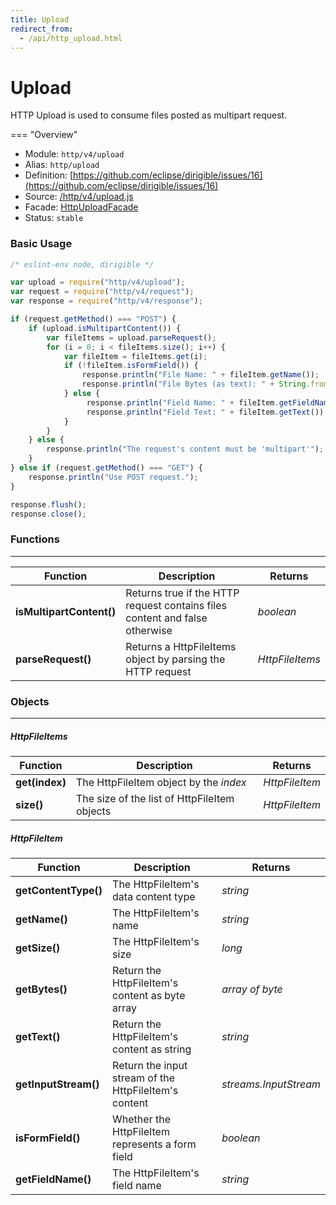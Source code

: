 ```yaml
---
title: Upload
redirect_from:
  - /api/http_upload.html
---
```


Upload
===

HTTP Upload is used to consume files posted as multipart request.

=== "Overview"
- Module: `http/v4/upload`
- Alias: `http/upload`
- Definition: [https://github.com/eclipse/dirigible/issues/16](https://github.com/eclipse/dirigible/issues/16)
- Source: [/http/v4/upload.js](https://github.com/dirigiblelabs/api-http/blob/master/http/v4/upload.js)
- Facade: [HttpUploadFacade](https://github.com/eclipse/dirigible/blob/master/api/api-facade/api-http/src/main/java/org/eclipse/dirigible/api/v3/http/HttpUploadFacade.java)
- Status: `stable`



### Basic Usage

```javascript
/* eslint-env node, dirigible */

var upload = require("http/v4/upload");
var request = require("http/v4/request");
var response = require("http/v4/response");

if (request.getMethod() === "POST") {
    if (upload.isMultipartContent()) {
        var fileItems = upload.parseRequest();
        for (i = 0; i < fileItems.size(); i++) {
            var fileItem = fileItems.get(i);
            if (!fileItem.isFormField()) {
                response.println("File Name: " + fileItem.getName());
                response.println("File Bytes (as text): " + String.fromCharCode.apply(null, fileItem.getBytes()));
            } else {
                 response.println("Field Name: " + fileItem.getFieldName());
                 response.println("Field Text: " + fileItem.getText());
            }
        }
    } else {
        response.println("The request's content must be 'multipart'");
    }
} else if (request.getMethod() === "GET") {
    response.println("Use POST request.");
}

response.flush();
response.close();
```


### Functions

---

Function     | Description | Returns
------------ | ----------- | --------
**isMultipartContent()**   | Returns true if the HTTP request contains files content and false otherwise | *boolean*
**parseRequest()**   | Returns a HttpFileItems object by parsing the HTTP request | *HttpFileItems*




### Objects

---

##### HttpFileItems


Function     | Description | Returns
------------ | ----------- | --------
**get(index)**   | The HttpFileItem object by the *index* | *HttpFileItem*
**size()**   | The size of the list of HttpFileItem objects | *HttpFileItem*



##### HttpFileItem


Function     | Description | Returns
------------ | ----------- | --------
**getContentType()**   | The HttpFileItem's data content type | *string*
**getName()**   | The HttpFileItem's name | *string*
**getSize()**   | The HttpFileItem's size | *long*
**getBytes()**   | Return the HttpFileItem's content as byte array | *array of byte*
**getText()**   | Return the HttpFileItem's content as string | *string*
**getInputStream()**   | Return the input stream of the HttpFileItem's content | *streams.InputStream*
**isFormField()**   | Whether the HttpFileItem represents a form field | *boolean*
**getFieldName()**   | The HttpFileItem's field name | *string*
